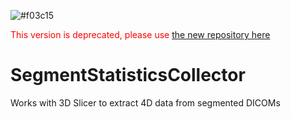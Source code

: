 ![#f03c15](https://placehold.it/15/f03c15/000000?text=+)
<p style='color:red'>This version is deprecated, please use <a href="https://github.com/mmoslehy/HyperpolarizedSegmentStats">the new repository here</a></p>

# SegmentStatisticsCollector
Works with 3D Slicer to extract 4D data from segmented DICOMs
